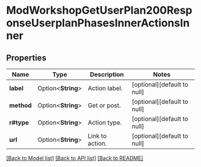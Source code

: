 # ModWorkshopGetUserPlan200ResponseUserplanPhasesInnerActionsInner

## Properties

Name | Type | Description | Notes
------------ | ------------- | ------------- | -------------
**label** | Option<**String**> | Action label. | [optional][default to null]
**method** | Option<**String**> | Get or post. | [optional][default to null]
**r#type** | Option<**String**> | Action type. | [optional][default to null]
**url** | Option<**String**> | Link to action. | [optional][default to null]

[[Back to Model list]](../README.md#documentation-for-models) [[Back to API list]](../README.md#documentation-for-api-endpoints) [[Back to README]](../README.md)


